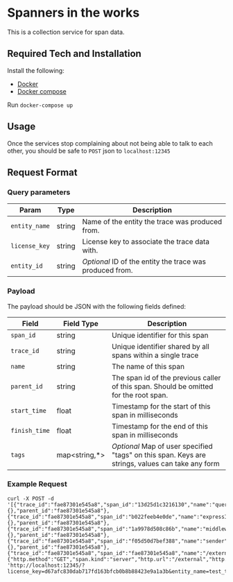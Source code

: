 # Spanners in the works

This is a collection service for span data.

## Required Tech and Installation

Install the following:
- [Docker](https://docs.docker.com/install/)
- [Docker compose](https://docs.docker.com/compose/install/)

Run `docker-compose up`

## Usage

Once the services stop complaining about not being able to talk to each other,
you should be safe to `POST` json to `localhost:12345`

## Request Format

### Query parameters

|     Param     |  Type  | Description |
|---------------|--------|-------------|
| `entity_name` | string | Name of the entity the trace was produced from.  |
| `license_key` | string | License key to associate the trace data with. |
|  `entity_id`  | string | *Optional* ID of the entity the trace was produced from.  |

### Payload
The payload should be JSON with the following fields defined:

|Field|Field Type|Description|
|-----|----------|-----------|
|`span_id`|string|Unique identifier for this span|
|`trace_id`|string|Unique identifier shared by all spans within a single trace|
|`name`|string|The name of this span|
|`parent_id`|string|The span id of the previous caller of this span. Should be omitted for the root span.|
|`start_time`|float|Timestamp for the start of this span in milliseconds|
|`finish_time`|float|Timestamp for the end of this span in milliseconds|
|`tags`|map<string,*>|*Optional* Map of user specified "tags" on this span. Keys are strings, values can take any form|

### Example Request

```
curl -X POST -d '[{"trace_id":"fae87301e545a8","span_id":"13d25d1c3216130","name":"query","start_time":1549128157238,"finish_time":1549128157239,"category":"generic","tags":{},"parent_id":"fae87301e545a8"},{"trace_id":"fae87301e545a8","span_id":"b022feeb4e0de","name":"expressInit","start_time":1549128157239,"finish_time":1549128157239,"category":"generic","tags":{},"parent_id":"fae87301e545a8"},{"trace_id":"fae87301e545a8","span_id":"1a9978d508c86b","name":"middleware","start_time":1549128157239,"finish_time":1549128157339,"category":"generic","tags":{},"parent_id":"fae87301e545a8"},{"trace_id":"fae87301e545a8","span_id":"f05d50d7bef388","name":"sender","start_time":1549128157341,"finish_time":1549128157346,"category":"generic","tags":{},"parent_id":"fae87301e545a8"},{"trace_id":"fae87301e545a8","span_id":"fae87301e545a8","name":"/external","start_time":1549128157237,"finish_time":1549128157348,"category":"generic","tags":{"http.method":"GET","span.kind":"server","http.url":"/external","http.status_code":304}}]' 'http://localhost:12345/?license_key=d67afc830dab717fd163bfcb0b8b88423e9a1a3b&entity_name=test_tracer'
```
